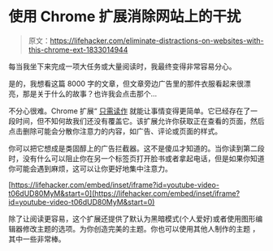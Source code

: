 # 使用 Chrome 扩展消除网站上的干扰

> 原文：<https://lifehacker.com/eliminate-distractions-on-websites-with-this-chrome-ext-1833014944>

每当我坐下来完成一项大任务或大量阅读时，我最终变得非常容易分心。



是的，我想看这篇 8000 字的文章，但文章旁边广告里的那件衣服看起来很漂亮，那是关于什么的故事？也许我会点击那个…

不分心很难。Chrome 扩展“ [只需读作](https://chrome.google.com/webstore/detail/just-read/dgmanlpmmkibanfdgjocnabmcaclkmod/related?hl=en) 就能让事情变得更简单。它已经存在了一段时间，但不知何故我们还没有覆盖它。该扩展允许你获取正在查看的页面，然后点击删除可能会分散你注意力的内容，如广告、评论或页面的样式。

你可以把它想成是类固醇上的广告拦截器。这不是傻瓜才知道的。当你读到第二段时，没有什么可以阻止你在另一个标签页打开脸书或者拿起电话，但是如果你知道你可能会遇到麻烦，这可以让你更好地集中注意力。

 [https://lifehacker.com/embed/inset/iframe?id=youtube-video-t06dUD80MyM&start=0](https://lifehacker.com/embed/inset/iframe?id=youtube-video-t06dUD80MyM&start=0) 

除了让阅读更容易，这个扩展还提供了默认为黑暗模式(个人爱好)或者使用图形编辑器修改主题的选项。为你创造完美的主题。你也可以使用其他人制作的主题 ，其中一些非常棒。